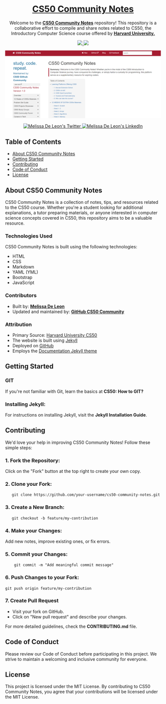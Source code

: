 <h1 align="center">
<a href="https://melissadeleonx.github.io/cs50-community-notes/" target="_blank">CS50 Community Notes</a>
</h1>

<p align="center">
  Welcome to the <a href="https://github.com/melissadeleonx/cs50-community-notes/" target="_blank"><strong>CS50 Community Notes</strong></a> repository! This repository is a collaborative effort to compile and share notes related to CS50, the Introductory Computer Science course offered by <a href="https://cs50.harvard.edu/x/2024/" target="_blank"><strong>Harvard University.</strong></a>
</p>

<p align="center">
  <a href="https://choosealicense.com/licenses/mit/">
    <img src="https://img.shields.io/badge/License-MIT-brightgreen"/ >
  </a>
  <img src="https://img.shields.io/badge/Version-1.0-blue"/ >
</p>

![cs50-community-notes](images/cs50-community-notes.png)

<p align="center">
  <a href="https://twitter.com/melissadeleonx">
    <img src="https://img.shields.io/badge/follow-%40melissadeleonx%203.5k+-1DA1F2?label=XTwitter&logo=twitter&style=for-the-badge&color=blue" alt="Melissa De Leon's Twitter"/>
  </a>
  <a href="https://tech-journey-melissadeleonx.vercel.app/">
    <img src="https://img.shields.io/badge/LinkedIn-melissadeleonx-blue?style=for-the-badge&logo=linkedin" alt="Melissa De Leon's LinkedIn"/>
  </a>
</p>

## Table of Contents

- [About CS50 Community Notes](#about-cs50-community-notes)
- [Getting Started](#getting-started)
- [Contributing](#contributing)
- [Code of Conduct](#code-of-conduct)
- [License](#license)

## About CS50 Community Notes

CS50 Community Notes is a collection of notes, tips, and resources related to the CS50 course. Whether you're a student looking for additional explanations, a tutor preparing materials, or anyone interested in computer science concepts covered in CS50, this repository aims to be a valuable resource.

### Technologies Used

CS50 Community Notes is built using the following technologies:

- HTML
- CSS
- Markdown
- YAML (YML)
- Bootstrap
- JavaScript

### Contributors

- Built by: **[Melissa De Leon](https://github.com/melissadeleonx)**
- Updated and maintained by: **[GitHub CS50 Community](https://github.com)**

### Attribution

- Primary Source: [Harvard University CS50](https://cs50.harvard.edu/)
- The website is built using [Jekyll](https://jekyllrb.com/)
- Deployed on [GitHub](https://melissadeleonx.github.io/cs50-community-notes/)
- Employs the [Documentation Jekyll theme](https://idratherbewriting.com/documentation-theme-jekyll/)

## Getting Started

### GIT
If you're not familiar with Git, learn the basics at **CS50: How to GIT?**

### Installing Jekyll:
For instructions on installing Jekyll, visit the **Jekyll Installation Guide**.

## Contributing

We'd love your help in improving CS50 Community Notes! Follow these simple steps:

### 1. Fork the Repository:
Click on the "Fork" button at the top right to create your own copy.

### 2. Clone your Fork:
 ```
    git clone https://github.com/your-username/cs50-community-notes.git
 ```
### 3.  Create a New Branch:
 ```
    git checkout -b feature/my-contribution
 ```

### 4. Make your Changes:
Add new notes, improve existing ones, or fix errors.

### 5. Commit your Changes:
```
    git commit -m "Add meaningful commit message"
```
### 6. Push Changes to your Fork:
```
git push origin feature/my-contribution
```

### 7. Create Pull Request
* Visit your fork on GitHub.
* Click on "New pull request" and describe your changes.

For more detailed guidelines, check the **CONTRIBUTING.md** file.

## Code of Conduct
Please review our Code of Conduct before participating in this project. We strive to maintain a welcoming and inclusive community for everyone.

## License
This project is licensed under the MIT License. By contributing to CS50 Community Notes, you agree that your contributions will be licensed under the MIT License.